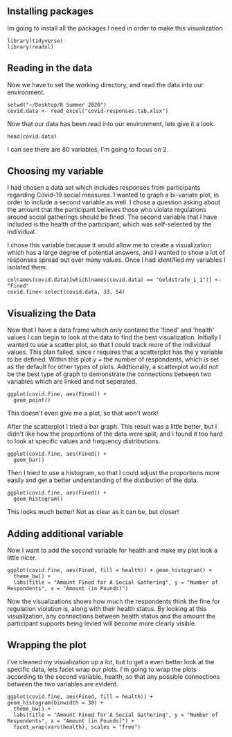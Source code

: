 ## Installing packages 
 
Im going to install all the packages I need in order to make this visualization 
```{r}
library(tidyverse)
library(readxl)
```


## Reading in the data 

Now we have to set the working directory, and read the data into our environment. 

```{r}
setwd("~/Desktop/R Summer 2020")
covid.data <- read_excel("covid-responses.tab.xlsx")
```
Now that our data has been read into our environment, lets give it a look. 

```{r}
head(covid.data)
```

I can see there are 80 variables, I'm going to focus on 2. 

## Choosing my variable 

I had chosen a data set which includes responses from participants regarding Covid-19 social measures. I wanted to graph a bi-variate plot, in order to include a second variable as well. I chose a question asking about the amount that the participant believes those who violate regulations around social gatherings should be fined. The second variable that I have included is the health of the participant, which was self-selected by the individual. 

I chose this variable because it would allow me to create a visualization which has a large degree of potential answers, and I wanted to show a lot of responses spread out over many values. Once I had identified my variables I isolated them.  
```{r}
colnames(covid.data)[which(names(covid.data) == "Geldstrafe_1_1")] <- "Fined"
covid.fine<-select(covid.data, 33, 54)
```

## Visualizing the Data 

Now that I have a data frame which only contains the 'fined' and 'health' values I can begin to look at the data to find the best visualization. Initially I wanted to use a scatter plot, so that I could track more of the individual values. This plan failed, since r requires that a scatterplot has the y variable to be defined. Within this plot y = the number of respondents, which is set as the default for other types of plots. Addtionally, a scatterplot would not be the best type of graph to demonstrate the connections between two variables which are linked and not seperated. 

```{r eval = FALSE}
ggplot(covid.fine, aes(Fined)) +
  geom_point()
```
This doesn't even give me a plot, so that won't work!

After the scatterplot I tried a bar graph. This result was a little better, but I didn't like how the proportions of the data were split, and I found it too hard to look at specific values and frequency distributions. 

```{r}
ggplot(covid.fine, aes(Fined)) +
  geom_bar()
```

Then I tried to use a histogram, so that I could adjust the proportions more easily and get a better understanding of the distibution of the data. 

```{r}
ggplot(covid.fine, aes(Fined)) +
  geom_histogram()
```

This looks much better! Not as clear as it can be, but closer!

## Adding additional variable

Now I want to add the second variable for health and make my plot look a little nicer.

```{r}
ggplot(covid.fine, aes(Fined, fill = health)) + geom_histogram() +
  theme_bw() +
  labs(title = "Amount Fined for A Social Gathering", y = "Number of Respondents", x = "Amount (in Pounds)")
```

Now the visualizations shows how much the respondents think the fine for regulation violation is, along with their health status. By looking at this visualization, any connections between health status and the amount the participant supports being levied will become more clearly visible. 

## Wrapping the plot 

I've cleaned my visualization up a lot, but to get a even better look at the specific data, lets facet wrap our plots. I'm going to wrap the plots according to the second variable, health, so that any possible connections between the two variables are evident. 

```{r}
ggplot(covid.fine, aes(Fined, fill = health)) + geom_histogram(binwidth = 30) +
  theme_bw() +
  labs(title = "Amount Fined for A Social Gathering", y = "Number of Respondents", x = "Amount (in Pounds)") +
  facet_wrap(vars(health), scales = "free")
```

